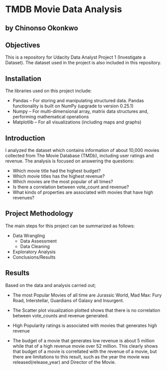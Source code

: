 
# TMDB Movie Data Analysis

## by Chinonso Okonkwo

## Objectives

This is a repository for Udacity Data Analyst Project 1 (Investigate a Dataset).
The dataset used in the project is also included in this repository.

## Installation

The libraries used on this project include:
<br>

- Pandas – For storing and manipulating structured data. Pandas functionality is built on NumPy (upgrade to version 0.25.1)<br>
- Numpy – For multi-dimensional array, matrix data structures and, performing mathematical operations<br>
- Matplotlib – For all visualizations (including maps and graphs)


## Introduction

I analyzed the dataset which contains information of about 10,000 movies collected from The Movie Database (TMDb), including user ratings and revenue. The analysis is focused on answering the questions:

 - Which movie title had the highest budget?
 - Which movie titles has the highest revenue?
 - Which movies are the most popular of all times?
 - Is there a correlation between vote_count and revenue?
 - What kinds of properties are associated with movies that have high revenues?

## Project Methodology

The main steps for this project can be summarized as follows:
<br>
- Data Wrangling
    - Data Assessment
    - Data Cleaning
- Exploratory Analysis
- Conclusions/Results

## Results

Based on the data and analysis carried out;

- The most Popular Movies of all time are Jurassic World, Mad Max: Fury Road, Interstellar, Guardians of Galaxy and Insurgent.

- The Scatter plot visualization plotted shows that there is no correlation between vote_counts and revenue generated.

- High Popularity ratings is associated with movies that generates high revenue

- The budget of a movie that generates low revenue is about 5 million while that of a high revenue movie over 52 million. This clearly shows that budget of a movie is correllated with the revenue of a movie, but there are limitations to this result, such as the year the movie was released(release_year) and Director of the Movie.

